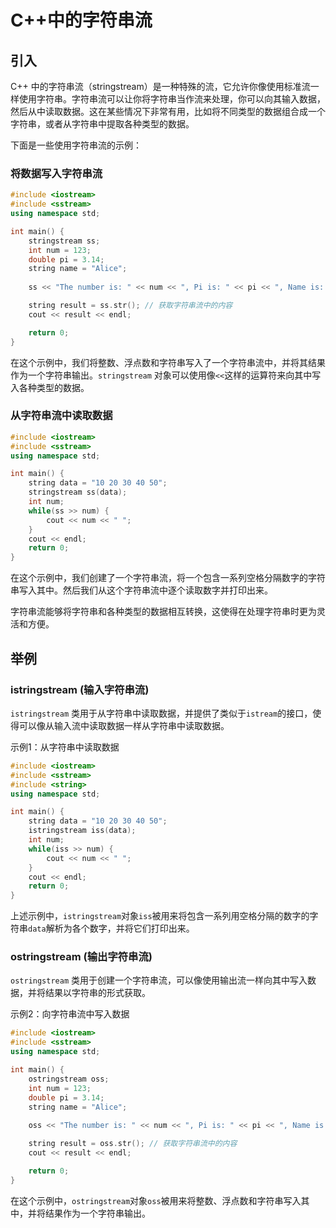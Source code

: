 # C++中的字符串流

## 引入

C++ 中的字符串流（stringstream）是一种特殊的流，它允许你像使用标准流一样使用字符串。字符串流可以让你将字符串当作流来处理，你可以向其输入数据，然后从中读取数据。这在某些情况下非常有用，比如将不同类型的数据组合成一个字符串，或者从字符串中提取各种类型的数据。

下面是一些使用字符串流的示例：

### 将数据写入字符串流

```c++
#include <iostream>
#include <sstream>
using namespace std;

int main() {
    stringstream ss;
    int num = 123;
    double pi = 3.14;
    string name = "Alice";
    
    ss << "The number is: " << num << ", Pi is: " << pi << ", Name is: " << name;

    string result = ss.str(); // 获取字符串流中的内容
    cout << result << endl;

    return 0;
}
```

在这个示例中，我们将整数、浮点数和字符串写入了一个字符串流中，并将其结果作为一个字符串输出。`stringstream` 对象可以使用像`<<`这样的运算符来向其中写入各种类型的数据。

### 从字符串流中读取数据

```c++
#include <iostream>
#include <sstream>
using namespace std;

int main() {
    string data = "10 20 30 40 50";
    stringstream ss(data);
    int num;
    while(ss >> num) {
        cout << num << " ";
    }
    cout << endl;
    return 0;
}
```

在这个示例中，我们创建了一个字符串流，将一个包含一系列空格分隔数字的字符串写入其中。然后我们从这个字符串流中逐个读取数字并打印出来。

字符串流能够将字符串和各种类型的数据相互转换，这使得在处理字符串时更为灵活和方便。

## 举例

### istringstream (输入字符串流)

`istringstream` 类用于从字符串中读取数据，并提供了类似于`istream`的接口，使得可以像从输入流中读取数据一样从字符串中读取数据。

示例1：从字符串中读取数据

```c++
#include <iostream>
#include <sstream>
#include <string>
using namespace std;

int main() {
    string data = "10 20 30 40 50";
    istringstream iss(data);
    int num;
    while(iss >> num) {
        cout << num << " ";
    }
    cout << endl;
    return 0;
}
```

上述示例中，`istringstream`对象`iss`被用来将包含一系列用空格分隔的数字的字符串`data`解析为各个数字，并将它们打印出来。

### ostringstream (输出字符串流)

`ostringstream` 类用于创建一个字符串流，可以像使用输出流一样向其中写入数据，并将结果以字符串的形式获取。

示例2：向字符串流中写入数据

```c++
#include <iostream>
#include <sstream>
using namespace std;

int main() {
    ostringstream oss;
    int num = 123;
    double pi = 3.14;
    string name = "Alice";
    
    oss << "The number is: " << num << ", Pi is: " << pi << ", Name is: " << name;

    string result = oss.str(); // 获取字符串流中的内容
    cout << result << endl;

    return 0;
}
```

在这个示例中，`ostringstream`对象`oss`被用来将整数、浮点数和字符串写入其中，并将结果作为一个字符串输出。